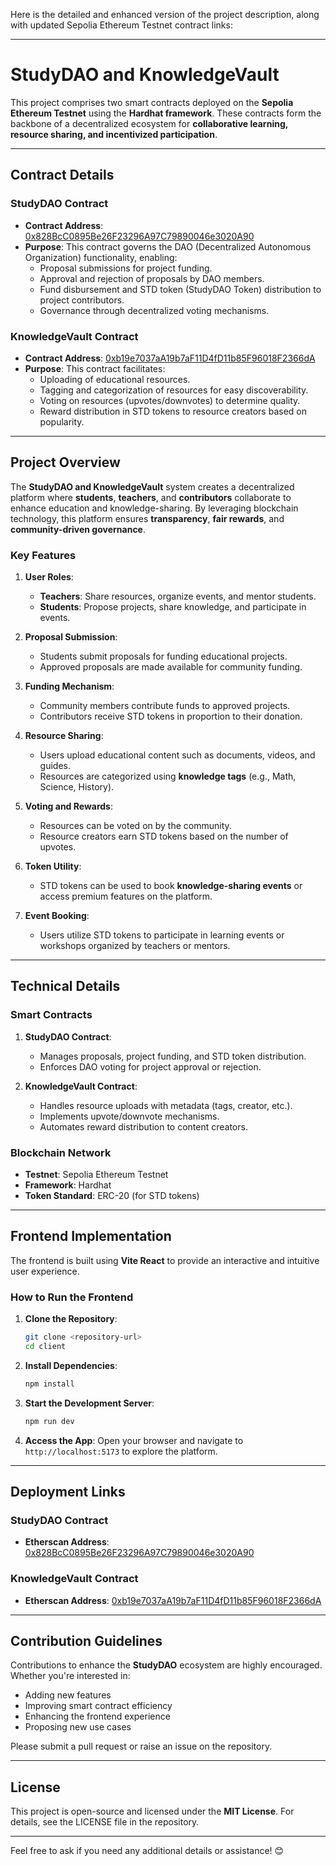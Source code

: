 Here is the detailed and enhanced version of the project description, along with updated Sepolia Ethereum Testnet contract links:

---

# **StudyDAO and KnowledgeVault**

This project comprises two smart contracts deployed on the **Sepolia Ethereum Testnet** using the **Hardhat framework**. These contracts form the backbone of a decentralized ecosystem for **collaborative learning, resource sharing, and incentivized participation**.

---

## **Contract Details**

### **StudyDAO Contract**
- **Contract Address**: [0x828BcC0895Be26F23296A97C79890046e3020A90](https://sepolia.etherscan.io/address/0x828BcC0895Be26F23296A97C79890046e3020A90)
- **Purpose**: This contract governs the DAO (Decentralized Autonomous Organization) functionality, enabling:
  - Proposal submissions for project funding.
  - Approval and rejection of proposals by DAO members.
  - Fund disbursement and STD token (StudyDAO Token) distribution to project contributors.
  - Governance through decentralized voting mechanisms.

### **KnowledgeVault Contract**
- **Contract Address**: [0xb19e7037aA19b7aF11D4fD11b85F96018F2366dA](https://sepolia.etherscan.io/address/0xb19e7037aA19b7aF11D4fD11b85F96018F2366dA)
- **Purpose**: This contract facilitates:
  - Uploading of educational resources.
  - Tagging and categorization of resources for easy discoverability.
  - Voting on resources (upvotes/downvotes) to determine quality.
  - Reward distribution in STD tokens to resource creators based on popularity.

---

## **Project Overview**

The **StudyDAO and KnowledgeVault** system creates a decentralized platform where **students**, **teachers**, and **contributors** collaborate to enhance education and knowledge-sharing. By leveraging blockchain technology, this platform ensures **transparency**, **fair rewards**, and **community-driven governance**.

### **Key Features**
1. **User Roles**:
   - **Teachers**: Share resources, organize events, and mentor students.
   - **Students**: Propose projects, share knowledge, and participate in events.

2. **Proposal Submission**:
   - Students submit proposals for funding educational projects.
   - Approved proposals are made available for community funding.

3. **Funding Mechanism**:
   - Community members contribute funds to approved projects.
   - Contributors receive STD tokens in proportion to their donation.

4. **Resource Sharing**:
   - Users upload educational content such as documents, videos, and guides.
   - Resources are categorized using **knowledge tags** (e.g., Math, Science, History).

5. **Voting and Rewards**:
   - Resources can be voted on by the community.
   - Resource creators earn STD tokens based on the number of upvotes.

6. **Token Utility**:
   - STD tokens can be used to book **knowledge-sharing events** or access premium features on the platform.

7. **Event Booking**:
   - Users utilize STD tokens to participate in learning events or workshops organized by teachers or mentors.

---

## **Technical Details**

### **Smart Contracts**
1. **StudyDAO Contract**:
   - Manages proposals, project funding, and STD token distribution.
   - Enforces DAO voting for project approval or rejection.

2. **KnowledgeVault Contract**:
   - Handles resource uploads with metadata (tags, creator, etc.).
   - Implements upvote/downvote mechanisms.
   - Automates reward distribution to content creators.

### **Blockchain Network**
- **Testnet**: Sepolia Ethereum Testnet
- **Framework**: Hardhat
- **Token Standard**: ERC-20 (for STD tokens)

---

## **Frontend Implementation**

The frontend is built using **Vite React** to provide an interactive and intuitive user experience.

### **How to Run the Frontend**
1. **Clone the Repository**:
   ```bash
   git clone <repository-url>
   cd client
   ```
2. **Install Dependencies**:
   ```bash
   npm install
   ```
3. **Start the Development Server**:
   ```bash
   npm run dev
   ```
4. **Access the App**:
   Open your browser and navigate to `http://localhost:5173` to explore the platform.

---

## **Deployment Links**

### StudyDAO Contract
- **Etherscan Address**: [0x828BcC0895Be26F23296A97C79890046e3020A90](https://sepolia.etherscan.io/address/0x828BcC0895Be26F23296A97C79890046e3020A90)

### KnowledgeVault Contract
- **Etherscan Address**: [0xb19e7037aA19b7aF11D4fD11b85F96018F2366dA](https://sepolia.etherscan.io/address/0xb19e7037aA19b7aF11D4fD11b85F96018F2366dA)

---

## **Contribution Guidelines**

Contributions to enhance the **StudyDAO** ecosystem are highly encouraged. Whether you're interested in:
- Adding new features
- Improving smart contract efficiency
- Enhancing the frontend experience
- Proposing new use cases

Please submit a pull request or raise an issue on the repository.

---

## **License**

This project is open-source and licensed under the **MIT License**. For details, see the LICENSE file in the repository.

---

Feel free to ask if you need any additional details or assistance! 😊
